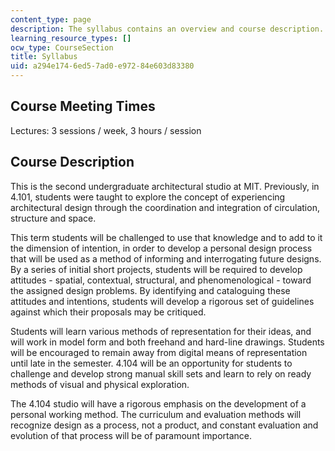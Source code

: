 ```yaml
---
content_type: page
description: The syllabus contains an overview and course description.
learning_resource_types: []
ocw_type: CourseSection
title: Syllabus
uid: a294e174-6ed5-7ad0-e972-84e603d83380
---
```


Course Meeting Times
--------------------

Lectures: 3 sessions / week, 3 hours / session

Course Description
------------------

This is the second undergraduate architectural studio at MIT. Previously, in 4.101, students were taught to explore the concept of experiencing architectural design through the coordination and integration of circulation, structure and space.

This term students will be challenged to use that knowledge and to add to it the dimension of intention, in order to develop a personal design process that will be used as a method of informing and interrogating future designs. By a series of initial short projects, students will be required to develop attitudes - spatial, contextual, structural, and phenomenological - toward the assigned design problems. By identifying and cataloguing these attitudes and intentions, students will develop a rigorous set of guidelines against which their proposals may be critiqued.

Students will learn various methods of representation for their ideas, and will work in model form and both freehand and hard-line drawings. Students will be encouraged to remain away from digital means of representation until late in the semester. 4.104 will be an opportunity for students to challenge and develop strong manual skill sets and learn to rely on ready methods of visual and physical exploration.

The 4.104 studio will have a rigorous emphasis on the development of a personal working method. The curriculum and evaluation methods will recognize design as a process, not a product, and constant evaluation and evolution of that process will be of paramount importance.